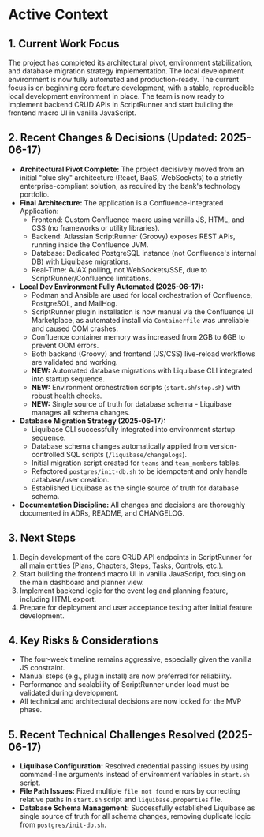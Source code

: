 # Active Context

## 1. Current Work Focus

The project has completed its architectural pivot, environment stabilization, and database migration strategy implementation. The local development environment is now fully automated and production-ready. The current focus is on beginning core feature development, with a stable, reproducible local development environment in place. The team is now ready to implement backend CRUD APIs in ScriptRunner and start building the frontend macro UI in vanilla JavaScript.

## 2. Recent Changes & Decisions (Updated: 2025-06-17)

* **Architectural Pivot Complete:** The project decisively moved from an initial "blue sky" architecture (React, BaaS, WebSockets) to a strictly enterprise-compliant solution, as required by the bank's technology portfolio.
* **Final Architecture:** The application is a Confluence-Integrated Application:
  - Frontend: Custom Confluence macro using vanilla JS, HTML, and CSS (no frameworks or utility libraries).
  - Backend: Atlassian ScriptRunner (Groovy) exposes REST APIs, running inside the Confluence JVM.
  - Database: Dedicated PostgreSQL instance (not Confluence's internal DB) with Liquibase migrations.
  - Real-Time: AJAX polling, not WebSockets/SSE, due to ScriptRunner/Confluence limitations.
* **Local Dev Environment Fully Automated (2025-06-17):**
  - Podman and Ansible are used for local orchestration of Confluence, PostgreSQL, and MailHog.
  - ScriptRunner plugin installation is now manual via the Confluence UI Marketplace, as automated install via `Containerfile` was unreliable and caused OOM crashes.
  - Confluence container memory was increased from 2GB to 6GB to prevent OOM errors.
  - Both backend (Groovy) and frontend (JS/CSS) live-reload workflows are validated and working.
  - **NEW:** Automated database migrations with Liquibase CLI integrated into startup sequence.
  - **NEW:** Environment orchestration scripts (`start.sh`/`stop.sh`) with robust health checks.
  - **NEW:** Single source of truth for database schema - Liquibase manages all schema changes.
* **Database Migration Strategy (2025-06-17):**
  - Liquibase CLI successfully integrated into environment startup sequence.
  - Database schema changes automatically applied from version-controlled SQL scripts (`/liquibase/changelogs`).
  - Initial migration script created for `teams` and `team_members` tables.
  - Refactored `postgres/init-db.sh` to be idempotent and only handle database/user creation.
  - Established Liquibase as the single source of truth for database schema.
* **Documentation Discipline:** All changes and decisions are thoroughly documented in ADRs, README, and CHANGELOG.

## 3. Next Steps

1. Begin development of the core CRUD API endpoints in ScriptRunner for all main entities (Plans, Chapters, Steps, Tasks, Controls, etc.).
2. Start building the frontend macro UI in vanilla JavaScript, focusing on the main dashboard and planner view.
3. Implement backend logic for the event log and planning feature, including HTML export.
4. Prepare for deployment and user acceptance testing after initial feature development.

## 4. Key Risks & Considerations

* The four-week timeline remains aggressive, especially given the vanilla JS constraint.
* Manual steps (e.g., plugin install) are now preferred for reliability.
* Performance and scalability of ScriptRunner under load must be validated during development.
* All technical and architectural decisions are now locked for the MVP phase.

## 5. Recent Technical Challenges Resolved (2025-06-17)

* **Liquibase Configuration:** Resolved credential passing issues by using command-line arguments instead of environment variables in `start.sh` script.
* **File Path Issues:** Fixed multiple `file not found` errors by correcting relative paths in `start.sh` script and `liquibase.properties` file.
* **Database Schema Management:** Successfully established Liquibase as single source of truth for all schema changes, removing duplicate logic from `postgres/init-db.sh`.
